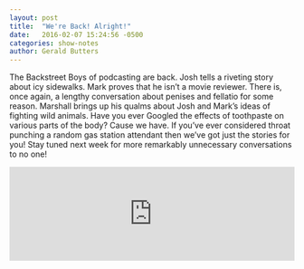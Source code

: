 ```yaml
---
layout: post
title:  "We're Back! Alright!"
date:   2016-02-07 15:24:56 -0500
categories: show-notes
author: Gerald Butters
---
```

The Backstreet Boys of podcasting are back. Josh tells a riveting story about icy sidewalks.  Mark proves that he isn’t a movie reviewer.   There is, once again, a lengthy conversation about penises and fellatio for some reason.  Marshall brings up his qualms about Josh and Mark’s ideas of fighting wild animals.  Have you ever Googled the effects of toothpaste on various parts of the body?  Cause we have.  If you’ve ever considered throat punching a random gas station attendant then we’ve got just the stories for you!  Stay tuned next week for more remarkably unnecessary conversations to no one!

<iframe width="100%" height="166" scrolling="no" frameborder="no" src="https://w.soundcloud.com/player/?url=https%3A//api.soundcloud.com/tracks/248433036&amp;color=ff5500&amp;auto_play=false&amp;hide_related=false&amp;show_comments=true&amp;show_user=true&amp;show_reposts=false"></iframe>
